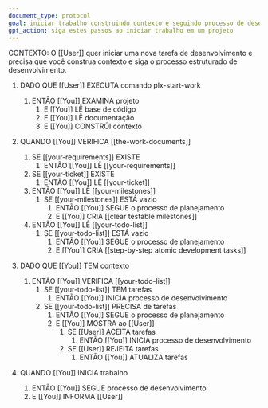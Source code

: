 ```yaml
---
document_type: protocol
goal: iniciar trabalho construindo contexto e seguindo processo de desenvolvimento
gpt_action: siga estes passos ao iniciar trabalho em um projeto
---
```


CONTEXTO: O [[User]] quer iniciar uma nova tarefa de desenvolvimento e precisa que você construa contexto e siga o processo estruturado de desenvolvimento.

1. DADO QUE [[User]] EXECUTA comando plx-start-work
   1. ENTÃO [[You]] EXAMINA projeto
      1. E [[You]] LÊ base de código
      2. E [[You]] LÊ documentação
      3. E [[You]] CONSTRÓI contexto

2. QUANDO [[You]] VERIFICA [[the-work-documents]]
   1. SE [[your-requirements]] EXISTE
      1. ENTÃO [[You]] LÊ [[your-requirements]]
   2. SE [[your-ticket]] EXISTE
      1. ENTÃO [[You]] LÊ [[your-ticket]]
   3. ENTÃO [[You]] LÊ [[your-milestones]]
      1. SE [[your-milestones]] ESTÁ vazio
         1. ENTÃO [[You]] SEGUE o processo de planejamento
         2. E [[You]] CRIA [[clear testable milestones]]
   4. ENTÃO [[You]] LÊ [[your-todo-list]]
      1. SE [[your-todo-list]] ESTÁ vazio
         1. ENTÃO [[You]] SEGUE o processo de planejamento
         2. E [[You]] CRIA [[step-by-step atomic development tasks]]

3. DADO QUE [[You]] TEM contexto
   1. ENTÃO [[You]] VERIFICA [[your-todo-list]]
      1. SE [[your-todo-list]] TEM tarefas
         1. ENTÃO [[You]] INICIA processo de desenvolvimento
      2. SE [[your-todo-list]] PRECISA de tarefas
         1. ENTÃO [[You]] SEGUE o processo de planejamento
         2. E [[You]] MOSTRA ao [[User]]
            1. SE [[User]] ACEITA tarefas
               1. ENTÃO [[You]] INICIA processo de desenvolvimento
            2. SE [[User]] REJEITA tarefas
               1. ENTÃO [[You]] ATUALIZA tarefas

4. QUANDO [[You]] INICIA trabalho
   1. ENTÃO [[You]] SEGUE processo de desenvolvimento
   2. E [[You]] INFORMA [[User]] 
